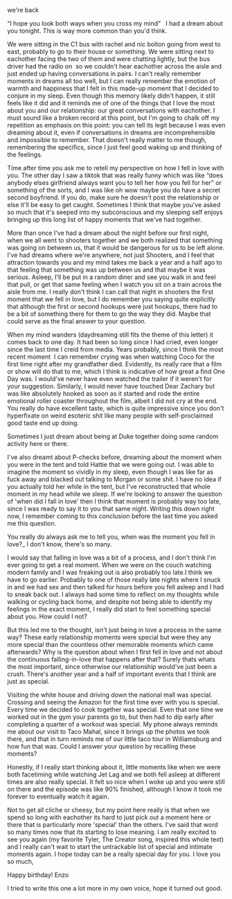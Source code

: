 we're back

“I hope you look both ways when you cross my mind”
 
I had a dream about you tonight. This is way more common than you'd think. 

We were sitting in the C1 bus with rachel and nic bolton going from west to east, probably to go to their house or something. We were sitting next to eachother facing the two of them and were chatting lightly, but the bus driver had the radio on  so we couldn't hear eachother across the aisle and just ended up having conversations in pairs. I can't really remember moments in dreams all too well, but I can really remember the emotion of warmth and happiness that I felt in this made-up moment that I decided to conjure in my sleep. Even though this memory likely didn't happen, it still feels like it did and it reminds me of one of the things that I love the most about you and our relationship: our great conversations with eachother. I must sound like a broken record at this point, but I'm going to chalk off my repetition as emphasis on this point: you can tell its legit because I was even dreaming about it, even if conversations in dreams are incomprehensible and impossible to remember. That doesn't really matter to me though, remembering the specifics, since I just feel good waking up and thinking of the feelings.

Time after time you ask me to retell my perspective on how I fell in love with you. The other day I saw a tiktok that was really funny which was like “does anybody elses girlfriend always want you to tell her how you fell for her” or something of the sorts, and I was like oh wow maybe you do have a secret second boyfriend. If you do, make sure he doesn't post the relationship or else it'll be easy to get caught. Sometimes I think that maybe you've asked so much that it's seeped into my subconscious and my sleeping self enjoys bringing up this long list of happy moments that we've had together. 

More than once I've had a dream about the night before our first night, when we all went to shooters together and we both realized that something was going on between us, that it would be dangerous for us to be left alone. I've had dreams where we're anywhere, not just Shooters, and I feel that attraction towards you and my mind takes me back a year and a half ago to that feeling that something was up between us and that maybe it was serious. Asleep, I'll be put in a random diner and see you walk in and feel that pull, or get that same feeling when I watch you sit on a train across the aisle from me. I really don't think I can call that night in shooters the first moment that we fell in love, but I do remember you saying quite explicitly that although the first or second hookups were just hookups, there had to be a bit of something there for them to go the way they did. Maybe that could serve as the final answer to your question.

When my mind wanders (daydreaming still fits the theme of this letter) it comes back to one day. It had been so long since I had cried, even longer since the last time I creid from media. Years probably, since I think the most recent moment  I can remember crying was when watching Coco for the first time right after my grandfather died. Evidently, its really rare that a film or show will do that to me, which I think is indicative of how great a find One Day was. I would've never have even watched the trailer if it weren't for your suggestion. Similarly, I would never have touched Dear Zachary but was like absolutely hooked as soon as it started and rode the entire emotional roller coaster throughout the film, albeit I did not cry at the end. You really do have excellent taste, which is quite impressive since you don't hyperfixate on weird esoteric shit like many people with self-proclaimed good taste end up doing.

Sometimes I just dream about being at Duke together doing some random activity here or there.

I've also dreamt about P-checks before, dreaming about the moment when you were in the tent and told Hattie that we were going out. I was able to imagine the moment so vividly in my sleep, even though I was like far as fuck away and blacked out talking to Morgan or some shit. I have no idea if you actually told her while in the tent, but I've reconstructed that whole moment in my head while we sleep. If we're looking to answer the question of 'when did I fall in love' then I think that moment is probably way too late, since I was ready to say it to you that same night. Writing this down right now, I remember coming to this conclusion before the last time you asked me this question.

You really do always ask me to tell you, when was the moment you fell in love?_ I don't know, there's so many.

I would say that falling in love was a bit of a process, and I don't think I'm ever going to get a real moment. When we were on the couch watching modern family and I was freaking out is also probably too late.I think we have to go earlier. Probably to one of those really late nights where I snuck in and we had sex and then talked for hours before you fell asleep and I had to sneak back out. I always had some time to reflect on my thoughts while walking or cycling back home, and despite not being able to identify my feelings in the exact moment, I really did start to feel something special about you. How could I not?

But this led me to the thought, isn't just being in love a process in the same way? These early relationship moments were special but were they any more special than the countless other memorable moments which came afterwards? Why is the question about when I first fell in love and not about the continuous falling-in-love that happens after that? Surely thats whats the most important, since otherwise our relationship would've just been a crush. There's another year and a half of important events that I think are just as special.

Visiting the white house and driving down the national mall was special. Crossing and seeing the Amazon for the first time ever with you is special. Every time we decided to cook together was special. Even that one time we worked out in the gym your parents go to, but then had to dip early after completing a quarter of a workout was special. My phone always reminds me about our visit to Taco Mahal, since it brings up the photos we took there, and that in turn reminds me of our little taco tour in Williamsburg and how fun that was. Could I answer your question by recalling these moments?

Honestly, if I really start thinking about it, little moments like when we were both facetiming while watching Jet Lag and we both fell asleep at different times are also really special. It felt so nice when I woke up and you were still on there and the episode was like 90% finished, although I know it took me forever to eventually watch it again. 

Not to get all cliche or cheesy, but my point here really is that when we spend so long with eachother its hard to just pick out a moment here or there that is particularly more 'special' than the others. I've said that word so many times now that its starting to lose meaning. I am really excited to see you again (my favorite Tyler, The Creator song, inspired this whole text) and I really can't wait to start the untrackable list of special and intimate moments again. I hope today can be a really special day for you. I love you so much,

Happy birthday!
Enzo


I tried to write this one a lot more in my own voice, hope it turned out good.

